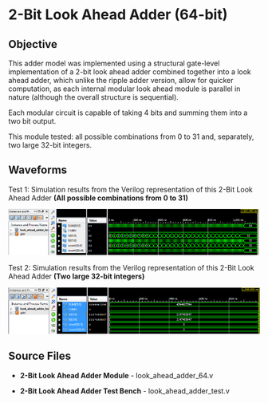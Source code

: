 # 2-Bit Look Ahead Adder (64-bit)

## Objective

This adder model was implemented using a structural gate-level implementation of a 2-bit look ahead adder combined together into a look ahead adder, which unlike the ripple adder version, allow for quicker computation, as each internal modular look ahead module is parallel in nature (although the overall structure is sequential).

Each modular circuit is capable of taking 4 bits and summing them into a two bit output.

This module tested: all possible combinations from 0 to 31 and, separately, two large 32-bit integers.

## Waveforms

Test 1: Simulation results from the Verilog representation of this 2-Bit Look Ahead Adder **(All possible combinations from 0 to 31)**

![Project_1 Waveform for Test 1](https://github.com/Megha052002/Projects/blob/2990c479b7f1b39a9c2aced375fdd76f10c7571b/Project_1/look_ahead_adder_64/Simulation%20Waveforms/project1_test_C.png)

Test 2: Simulation results from the Verilog representation of this 2-Bit Look Ahead Adder **(Two large 32-bit integers)**

![Project_1 Waveform for Test 2](https://github.com/Megha052002/Projects/blob/2990c479b7f1b39a9c2aced375fdd76f10c7571b/Project_1/look_ahead_adder_64/Simulation%20Waveforms/project1_test_D.png)

## Source Files

- **2-Bit Look Ahead Adder Module** - look_ahead_adder_64.v

- **2-Bit Look Ahead Adder Test Bench** - look_ahead_adder_test.v
